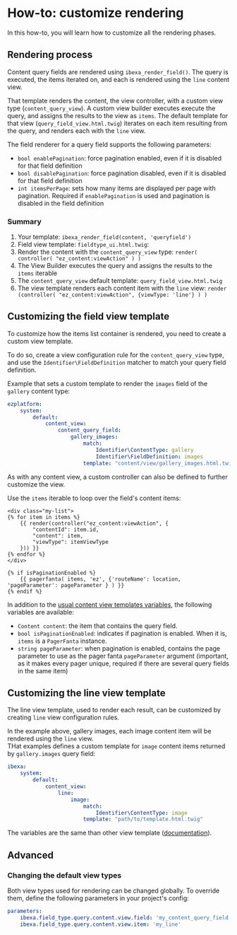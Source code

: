 # How-to: customize rendering

In this how-to, you will learn how to customize all the rendering phases.

## Rendering process
Content query fields are rendered using `ibexa_render_field()`. 
The query is executed, the items iterated on, and each is rendered using the `line` content view.

That template renders the content, the view controller, with a custom view type (`content_query_view`). A custom view
builder executes execute the query, and assigns the results to the view as `items`. The default template for that view (`query_field_view.html.twig`) iterates on each item resulting from the query, and renders each with the `line` view.

The field renderer for a query field supports the following parameters:
- `bool enablePagination`: force pagination enabled, even if it is disabled for that field definition
- `bool disablePagination`: force pagination disabled, even if it is disabled for that field definition
- `int itemsPerPage`: sets how many items are displayed per page with pagination. Required if `enablePagination` is
  used and pagination is disabled in the field definition

### Summary
1. Your template: `ibexa_render_field(content, 'queryfield')`
2. Field view template: `fieldtype_ui.html.twig`:
3. Render the content with the `content_query_view` type: `render( controller( "ez_content:viewAction" ) )`
4. The View Builder executes the query and assigns the results to the `items` iterable
4. The `content_query_view` default template: `query_field_view.html.twig`
5. The view template renders each content item with the `line` view: `render (controller( "ez_content:viewAction", {viewType: 'line'} ) )`

## Customizing the field view template
To customize how the items list container is rendered, you need to create a custom view template.

To do so, create a view configuration rule for the `content_query_view` type, and use the `Identifier\FieldDefinition`
matcher to match your query field definition.

Example that sets a custom template to render the `images` field of the `gallery` content type:
```yaml
ezplatform:
    system:
        default:
            content_view:
                content_query_field:
                    gallery_images:
                        match:
                            Identifier\ContentType: gallery
                            Identifier\FieldDefinition: images
                        template: "content/view/gallery_images.html.twig"                    
```

As with any content view, a custom controller can also be defined to further customize the view.

Use the `items` iterable to loop over the field's content items:
```
<div class="my-list">
{% for item in items %}
    {{ render(controller("ez_content:viewAction", {
        "contentId": item.id,
        "content": item,
        "viewType": itemViewType
    })) }}
{% endfor %}
</div>

{% if isPaginationEnabled %}
    {{ pagerfanta( items, 'ez', {'routeName': location, 'pageParameter': pageParameter } ) }}
{% endif %}
```

In addition to the [usual content view templates variables](https://doc.ezplatform.com/en/latest/api/field_type_form_and_template/#template-variables), the following variables are available:
- `Content content`: the item that contains the query field.
- `bool isPaginationEnabled`: indicates if pagination is enabled. When it is, `items` is a `PagerFanta` instance.
- `string pageParameter`: when pagination is enabled, contains the page parameter to use as the pager fanta
  `pageParameter` argument (important, as it makes every pager unique, required if there are several query
  fields in the same item)

## Customizing the line view template
The line view template, used to render each result, can be customized by creating `line` view configuration rules.

In the example above, gallery images, each image content item will be rendered using the `line` view.  
THat examples defines a custom template for `image` content items returned by `gallery.images` query field:
```yaml
ibexa:
    system:
        default:
            content_view:
                line:
                    image:
                        match:
                            Identifier\ContentType: image
                        template: "path/to/template.html.twig"                    
```

The variables are the same than other view template ([documentation]((https://doc.ezplatform.com/en/latest/api/field_type_form_and_template/#template-variables))). 

## Advanced

### Changing the default view types
Both view types used for rendering can be changed globally. To override them, define the following parameters in your
project's config:

```yaml
parameters:
    ibexa.field_type.query.content.view.field: 'my_content_query_field'
    ibexa.field_type.query.content.view.item: 'my_line'
```  
